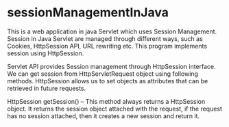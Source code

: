 # sessionManagementInJava

This is a web application in java Servlet which uses Session Management. Session in Java Servlet are managed through different ways, such as Cookies, HttpSession API, URL rewriting etc. This program implements session using HttpSession.

Servlet API provides Session management through HttpSession interface. We can get session from HttpServletRequest object using following methods. HttpSession allows us to set objects as attributes that can be retrieved in future requests.

HttpSession getSession() – This method always returns a HttpSession object. It returns the session object attached with the request, if the request has no session attached, then it creates a new session and return it.
